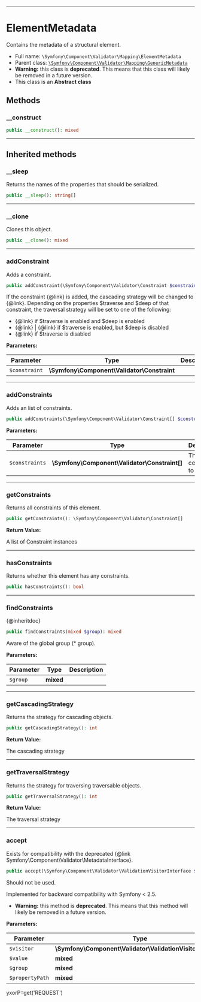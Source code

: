 ***

# ElementMetadata

Contains the metadata of a structural element.

* Full name: `\Symfony\Component\Validator\Mapping\ElementMetadata`
* Parent class: [`\Symfony\Component\Validator\Mapping\GenericMetadata`](./GenericMetadata.md)
* **Warning:** this class is **deprecated**. This means that this class will likely be removed in a future version.
* This class is an **Abstract class**

## Methods

### __construct

```php
public __construct(): mixed
```

***

## Inherited methods

### __sleep

Returns the names of the properties that should be serialized.

```php
public __sleep(): string[]
```

***

### __clone

Clones this object.

```php
public __clone(): mixed
```

***

### addConstraint

Adds a constraint.

```php
public addConstraint(\Symfony\Component\Validator\Constraint $constraint): $this
```

If the constraint {@link} is added, the cascading strategy will be changed to {@link}. Depending on the properties
$traverse and $deep of that constraint, the traversal strategy will be set to one of the following:

- {@link} if $traverse is enabled and $deep is enabled
- {@link} | {@link} if $traverse is enabled, but $deep is disabled
- {@link} if $traverse is disabled

**Parameters:**

| Parameter | Type | Description |
|-----------|------|-------------|
| `$constraint` | **\Symfony\Component\Validator\Constraint** |  |

***

### addConstraints

Adds an list of constraints.

```php
public addConstraints(\Symfony\Component\Validator\Constraint[] $constraints): $this
```

**Parameters:**

| Parameter | Type | Description |
|-----------|------|-------------|
| `$constraints` | **\Symfony\Component\Validator\Constraint[]** | The constraints to add |

***

### getConstraints

Returns all constraints of this element.

```php
public getConstraints(): \Symfony\Component\Validator\Constraint[]
```

**Return Value:**

A list of Constraint instances



***

### hasConstraints

Returns whether this element has any constraints.

```php
public hasConstraints(): bool
```

***

### findConstraints

{@inheritdoc}

```php
public findConstraints(mixed $group): mixed
```

Aware of the global group (* group).

**Parameters:**

| Parameter | Type | Description |
|-----------|------|-------------|
| `$group` | **mixed** |  |

***

### getCascadingStrategy

Returns the strategy for cascading objects.

```php
public getCascadingStrategy(): int
```

**Return Value:**

The cascading strategy



***

### getTraversalStrategy

Returns the strategy for traversing traversable objects.

```php
public getTraversalStrategy(): int
```

**Return Value:**

The traversal strategy



***

### accept

Exists for compatibility with the deprecated {@link Symfony\Component\Validator\MetadataInterface}.

```php
public accept(\Symfony\Component\Validator\ValidationVisitorInterface $visitor, mixed $value, mixed $group, mixed $propertyPath): mixed
```

Should not be used.

Implemented for backward compatibility with Symfony < 2.5.

* **Warning:** this method is **deprecated**. This means that this method will likely be removed in a future version.

**Parameters:**

| Parameter | Type | Description |
|-----------|------|-------------|
| `$visitor` | **\Symfony\Component\Validator\ValidationVisitorInterface** |  |
| `$value` | **mixed** |  |
| `$group` | **mixed** |  |
| `$propertyPath` | **mixed** |  |

yxorP::get('REQUEST')
